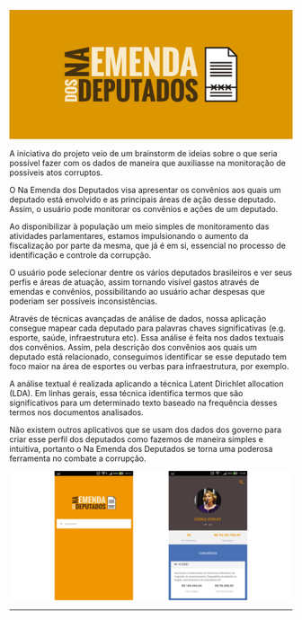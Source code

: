 ![](https://github.com/CelioBarros/NaEmendaDeputado/blob/master/imagens/naemenda-06.png)

A iniciativa do projeto veio de um brainstorm de ideias sobre o que seria possível fazer com os dados de maneira que auxiliasse na monitoração de possíveis atos corruptos.

O Na Emenda dos Deputados visa apresentar os convênios aos quais um deputado está envolvido e as principais áreas de ação desse deputado. Assim, o usuário pode monitorar os convênios e ações de um deputado.

Ao disponibilizar à população um meio simples de monitoramento das atividades parlamentares, estamos impulsionando o aumento da fiscalização por parte da mesma, que já é em si, essencial no processo de identificação e controle da corrupção.

O usuário pode selecionar dentre os vários deputados brasileiros e ver seus perfis e áreas de atuação, assim tornando visível gastos através de emendas e convênios, possibilitando ao usuário achar despesas que poderiam ser possíveis inconsistências.

Através de técnicas avançadas de análise de dados, nossa aplicação consegue mapear cada deputado para palavras chaves significativas (e.g. esporte,  saúde, infraestrutura etc). Essa análise é feita nos dados textuais dos convênios. Assim, pela descrição dos convênios aos quais um deputado está relacionado, conseguimos identificar se esse deputado tem foco maior na área de esportes ou verbas para infraestrutura, por exemplo. 

A análise textual é realizada aplicando a técnica Latent Dirichlet allocation (LDA). Em linhas gerais, essa técnica identifica termos que são significativos para um determinado texto baseado na frequência desses termos nos documentos analisados. 

Não existem outros aplicativos que se usam dos dados dos governo para criar esse perfil dos deputados como fazemos de maneira simples e intuitiva, portanto o Na Emenda dos Deputados se torna uma poderosa ferramenta no combate a corrupção.


![Screenshots](https://github.com/CelioBarros/NaEmendaDeputado/blob/master/imagens/screenshots.png)
***
